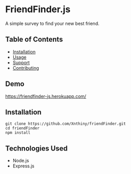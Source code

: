 # FriendFinder.js

A simple survey to find your new best friend.

## Table of Contents

- [Installation](#installation)
- [Usage](#usage)
- [Support](#support)
- [Contributing](#contributing)

## Demo

https://friendfinder-js.herokuapp.com/

## Installation

    git clone https://github.com/Xnthiny/friendFinder.git
    cd friendFinder
    npm install

## Technologies Used
- Node.js
- Express.js
